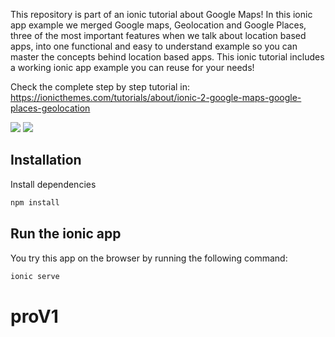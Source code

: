 This repository is part of an ionic tutorial about Google Maps! In this ionic app example we merged Google maps, Geolocation and Google Places, three of the most important features when we talk about location based apps, into one functional and easy to understand example so you can master the concepts behind location based apps. This ionic tutorial includes a working ionic app example you can reuse for your needs!

Check the complete step by step tutorial in: https://ionicthemes.com/tutorials/about/ionic-2-google-maps-google-places-geolocation

![](https://s3-us-west-2.amazonaws.com/ionicthemes/tutorials/screenshots/ionic-2-google-maps-google-places-geolocation/1.png)
![](https://s3-us-west-2.amazonaws.com/ionicthemes/tutorials/screenshots/ionic-2-google-maps-google-places-geolocation/4.png)

## Installation

Install dependencies
```sh
npm install
```
## Run the ionic app

You try this app on the browser by running the following command:
```sh
ionic serve
```
# proV1
